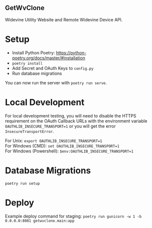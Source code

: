 ## GetWvClone

Widevine Utility Website and Remote Widevine Device API.

# Setup

- Install Python Poetry: https://python-poetry.org/docs/master/#installation
- `poetry install`
- Add Secret and OAuth Keys to `config.py`
- Run database migrations

You can now run the server with `poetry run serve`.

# Local Development

For local development testing, you will need to disable the HTTPS requirement on the OAuth Callback URLs
with the environment variable `OAUTHLIB_INSECURE_TRANSPORT=1` or you will get the error `InsecureTransportError`.

For Unix: `export OAUTHLIB_INSECURE_TRANSPORT=1`  
For Windows (CMD): `set OAUTHLIB_INSECURE_TRANSPORT=1`  
For Windows (Powershell): `$env:OAUTHLIB_INSECURE_TRANSPORT=1`

# Database Migrations

`poetry run setup`

# Deploy

Example deploy command for staging:
`poetry run gunicorn -w 1 -b 0.0.0.0:8081 getwvclone.main:app`
